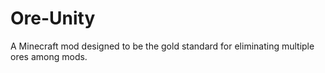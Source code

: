# Ore-Unity
A Minecraft mod designed to be the gold standard for eliminating multiple ores among mods.

